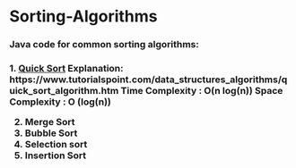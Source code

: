 # Sorting-Algorithms

<h3>Java code for common sorting algorithms:<h3>
1. <u><b>Quick Sort</u></b>
    Explanation: https://www.tutorialspoint.com/data_structures_algorithms/quick_sort_algorithm.htm
    Time Complexity : O(n log(n))
    Space Complexity : O (log(n))
    
2. Merge Sort
3. Bubble Sort
4. Selection sort
5. Insertion Sort
